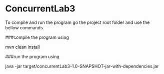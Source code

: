 # ConcurrentLab3

To compile and run the program go the project root folder and use the bellow commands.

###compile the program using

mvn clean install

###run the program using

java -jar target/concurrentLab3-1.0-SNAPSHOT-jar-with-dependencies.jar
